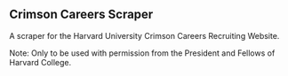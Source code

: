 ## Crimson Careers Scraper

A scraper for the Harvard University Crimson Careers Recruiting Website.

Note: Only to be used with permission from the President and Fellows of Harvard College.